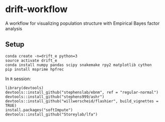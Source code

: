 # drift-workflow

A workflow for visualizing population structure with Empirical Bayes factor analysis

## Setup

```
conda create -n=drift_e python=3
source activate drift_e
conda install numpy pandas scipy snakemake rpy2 matplotlib cython
pip install msprime hpfrec
```

In `R` session:

```
library(devtools)
devtools::install_github("stephenslab/ebnm", ref = "regular-normal")
devtools::install_github("stephens999/ashr")
devtools::install_github("willwerscheid/flashier", build_vignettes = TRUE)
install.packages("softImpute")
devtools::install_github("Storeylab/lfa")
```
